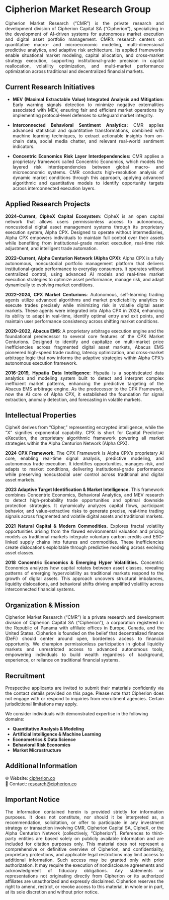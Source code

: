 # Cipherion Market Research Group
<div align="justify"> 
Cipherion Market Research (“CMR”) is the private research and development division of Cipherion Capital SA (“Cipherion”), specializing in the development of AI-driven systems for autonomous market execution and digital asset portfolio management. CMR’s research centers on quantitative macro- and microeconomic modeling, multi-dimensional predictive analytics, and adaptive risk architecture. Its applied frameworks enable situational market modeling, capital allocation, and cross-market strategy execution, supporting institutional-grade precision in capital reallocation, volatility optimization, and multi-market performance optimization across traditional and decentralized financial markets.
</div>

## Current Research Initiatives 
<div align="justify"> 
  
* **MEV (Maximal Extractable Value) Integrated Analysis and Mitigation:** Early warning signals detection to minimize negative externalities associated with MEV, ensuring fair and efficient market operations by implementing protocol-level defenses to safeguard market integrity. 
  
* **Interconnected Behavioral Sentiment Analytics:** CMR applies advanced statistical and quantitative transformations, combined with machine learning techniques, to extract actionable insights from on-chain data, social media chatter, and relevant real-world sentiment indicators. 
  
* **Concentric Economics Risk Layer Interdependencies:** CMR applies a proprietary framework called Concentric Economics, which models the layered risk interdependencies between global macro- and microeconomic systems. CMR conducts high-resolution analysis of dynamic market conditions through this approach, applying advanced algorithmic and quantitative models to identify opportunity targets across interconnected execution layers.
</div>

## Applied Research Projects
<div align="justify"> 

**2024–Current, CipheX Capital Ecosystem**: CipheX is an open capital network that allows users permissionless access to autonomous, noncustodial digital asset management systems through its proprietary execution system, Alpha CPX. Designed to operate without intermediaries, Alpha CPX empowers individuals to maintain full control over their assets while benefiting from institutional-grade market execution, real-time risk adjustment, and intelligent trade automation.

**2022–Current, Alpha Centurion Network (Alpha CPX)**: Alpha CPX is a fully autonomous, noncustodial portfolio management platform that delivers institutional-grade performance to everyday consumers. It operates without centralized control, using advanced AI models and real-time market execution strategies to optimize asset performance, manage risk, and adapt dynamically to evolving market conditions.

**2022–2024, CPX Market Centurions**: Autonomous, self-learning trading agents utilize advanced algorithms and market predictability analytics to execute trades precisely while minimizing risk in volatile digital asset markets. These agents were integrated into Alpha CPX in 2024, enhancing its ability to adapt in real-time, identify optimal entry and exit points, and maintain user performance consistency across shifting market conditions.

**2020–2022, Abacus EMS**: A proprietary arbitrage execution engine and the foundational predecessor to several core features of the CPX Market Centurions. Designed to identify and capitalize on multi-market price inefficiencies across fragmented digital asset markets, Abacus EMS pioneered high-speed trade routing, latency optimization, and cross-market arbitrage logic that now informs the adaptive strategies within Alpha CPX’s autonomous execution framework.

**2016–2019, Hypatia Data Intelligence**: Hypatia is a sophisticated data analytics and modeling system built to detect and interpret complex inefficient market patterns, enhancing the predictive targeting of the Abacus EMS arbitrage engine. As the predecessor to the CPX Framework, now the AI core of Alpha CPX, it established the foundation for signal extraction, anomaly detection, and forecasting in volatile markets.
</div>

## Intellectual Properties 
<div align="justify"> 

CipheX derives from “Cipher,” representing encrypted intelligence, while the “X” signifies exponential capability. CPX is short for Capital Predictive eXecution, the proprietary algorithmic framework powering all market strategies within the Alpha Centurion Network (Alpha CPX).

**2024 CPX Framework.** The CPX Framework is Alpha CPX’s proprietary AI core, enabling real-time signal analysis, predictive modeling, and autonomous trade execution. It identifies opportunities, manages risk, and adapts to market conditions, delivering institutional-grade performance while preserving noncustodial user control across traditional and digital asset markets.

**2023 Adaptive Target Identification & Market Intelligence.** This framework combines Concentric Economics, Behavioral Analytics, and MEV research to detect high-probability trade opportunities and optimal downside protection strategies. It dynamically analyzes capital flows, participant behavior, and value-extractive risks to generate precise, real-time trading signals across fragmented and volatile digital assets and traditional markets.

**2021 Natural Capital & Modern Commodities.** Explores fractal volatility opportunities arising from the flawed environmental valuation and pricing models as traditional markets integrate voluntary carbon credits and ESG-linked supply chains into futures and commodities. These inefficiencies create dislocations exploitable through predictive modeling across evolving asset classes.

**2018 Concentric Economics & Emerging Hyper Volatilities.** Concentric Economics analyzes how capital rotates between asset classes, revealing patterns of emerging hypervolatility as traditional markets respond to the growth of digital assets. This approach uncovers structural imbalances, liquidity dislocations, and behavioral shifts driving amplified volatility across interconnected financial systems.
</div>

## Organization & Mission
<div align="justify"> 

Cipherion Market Research (“CMR”) is a private research and development division of Cipherion Capital SA (“Cipherion”), a corporation registered in the Republic of Panama with affiliate offices in Europe, Canada, and the United States. Cipherion is founded on the belief that decentralized finance (DeFi) should center around open, borderless access to financial opportunity. We champion permissionless participation in global liquidity markets and unrestricted access to advanced autonomous tools, empowering individuals to build wealth regardless of background, experience, or reliance on traditional financial systems.
</div>

## Recruitment
<div align="justify"> 
  
Prospective applicants are invited to submit their materials confidently via the contact details provided on this page. Please note that Cipherion does not engage with or respond to inquiries from recruitment agencies. Certain jurisdictional limitations may apply.
</div>

We consider individuals with demonstrated expertise in the following domains:

- **Quantitative Analysis & Modeling** 
- **Artificial Intelligence & Machine Learning**  
- **Econometrics & Data Science**
- **Behavioral Risk Economics**
- **Market Microstructure** 

## Additional Information

🌐 Website: [cipherion.co](https://cipherion.co)  
📧 Contact: research@cipherion.co

## Important Notice
<div align="justify"> 
  
The information contained herein is provided strictly for information purposes. It does not constitute, nor should it be interpreted as, a recommendation, solicitation, or offer to participate in any investment strategy or transaction involving CMR, Cipherion Capital SA, CipheX, or the Alpha Centurion Network (collectively, “Cipherion”). References to third-party entities are based solely on publicly available information and are included for citation purposes only. This material does not represent a comprehensive or definitive overview of Cipherion, and confidentiality, proprietary protections, and applicable legal restrictions may limit access to additional information. Such access may be granted only with prior authorization. It may require the execution of nondisclosure agreements and acknowledgment of fiduciary obligations. Any statements or representations not originating directly from Cipherion or its authorized affiliates are unauthorized and expressly disclaimed. Cipherion reserves the right to amend, restrict, or revoke access to this material, in whole or in part, at its sole discretion and without prior notice.
</div>
